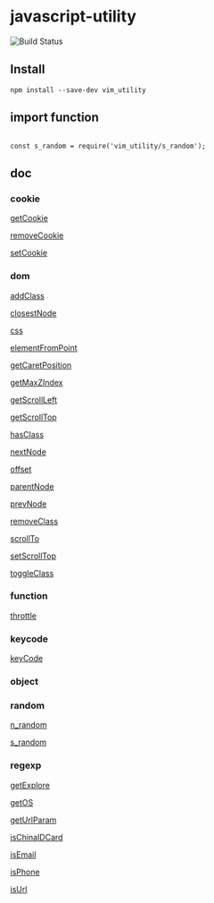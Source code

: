 # javascript-utility
![Build Status](https://travis-ci.org/VimMing/javascript-utility.svg?branch=master/)

## Install

```
npm install --save-dev vim_utility

```

## import function

```

const s_random = require('vim_utility/s_random');

```

## doc

### cookie
[getCookie](https://github.com/VimMing/javascript-utility/blob/master/getCookie.js)

[removeCookie](https://github.com/VimMing/javascript-utility/blob/master/removeCookie.js)

[setCookie](https://github.com/VimMing/javascript-utility/blob/master/Cookieset.js)

### dom

[addClass](https://github.com/VimMing/javascript-utility/blob/master/addClass.js)

[closestNode](https://github.com/VimMing/javascript-utility/blob/master/closestNode.js)

[css](https://github.com/VimMing/javascript-utility/blob/master/css.js)

[elementFromPoint](https://github.com/VimMing/javascript-utility/blob/master/elementFromPoint.js)

[getCaretPosition](https://github.com/VimMing/javascript-utility/blob/master/getCaretPosition.js)

[getMaxZIndex](https://github.com/VimMing/javascript-utility/blob/master/getMaxZIndex.js)

[getScrollLeft](https://github.com/VimMing/javascript-utility/blob/master/getScrollLeft.js)

[getScrollTop](https://github.com/VimMing/javascript-utility/blob/master/getScrollTop.js)

[hasClass](https://github.com/VimMing/javascript-utility/blob/master/hasClass.js)

[nextNode](https://github.com/VimMing/javascript-utility/blob/master/nextNode.js)

[offset](https://github.com/VimMing/javascript-utility/blob/master/offset.js)

[parentNode](https://github.com/VimMing/javascript-utility/blob/master/parentNode.js)

[prevNode](https://github.com/VimMing/javascript-utility/blob/master/prevNode.js)

[removeClass](https://github.com/VimMing/javascript-utility/blob/master/removeClass.js)

[scrollTo](https://github.com/VimMing/javascript-utility/blob/master/scrollTo.js)

[setScrollTop](https://github.com/VimMing/javascript-utility/blob/master/setScrollTop.js)

[toggleClass](https://github.com/VimMing/javascript-utility/blob/master/toggleClass.js)



### function

[throttle](https://github.com/VimMing/javascript-utility/blob/master/throttle.js)


### keycode

[keyCode](https://github.com/VimMing/javascript-utility/blob/master/keyCode.js)



### object





### random

[n_random](https://github.com/VimMing/javascript-utility/blob/master/n_random.js)

[s_random](https://github.com/VimMing/javascript-utility/blob/master/s_random.js)







### regexp







[getExplore](https://github.com/VimMing/javascript-utility/blob/master/getExplore.js)

[getOS](https://github.com/VimMing/javascript-utility/blob/master/getOS.js)

[getUrlParam](https://github.com/VimMing/javascript-utility/blob/master/getUrlParam.js)

[isChinaIDCard](https://github.com/VimMing/javascript-utility/blob/master/isChinaIDCard.js)

[isEmail](https://github.com/VimMing/javascript-utility/blob/master/isEmail.js)

[isPhone](https://github.com/VimMing/javascript-utility/blob/master/isPhone.js)

[isUrl](https://github.com/VimMing/javascript-utility/blob/master/isUrl.js)

[](https://github.com/VimMing/javascript-utility/blob/master/)

[](https://github.com/VimMing/javascript-utility/blob/master/)









[](https://github.com/VimMing/javascript-utility/blob/master/)
[](https://github.com/VimMing/javascript-utility/blob/master/)
[](https://github.com/VimMing/javascript-utility/blob/master/)
[](https://github.com/VimMing/javascript-utility/blob/master/)
[](https://github.com/VimMing/javascript-utility/blob/master/)

[](https://github.com/VimMing/javascript-utility/blob/master/)
[](https://github.com/VimMing/javascript-utility/blob/master/)

[](https://github.com/VimMing/javascript-utility/blob/master/)
[](https://github.com/VimMing/javascript-utility/blob/master/)





[](https://github.com/VimMing/javascript-utility/blob/master/)
[](https://github.com/VimMing/javascript-utility/blob/master/)
[](https://github.com/VimMing/javascript-utility/blob/master/)
[](https://github.com/VimMing/javascript-utility/blob/master/)
[](https://github.com/VimMing/javascript-utility/blob/master/)

[](https://github.com/VimMing/javascript-utility/blob/master/)
[](https://github.com/VimMing/javascript-utility/blob/master/)

[](https://github.com/VimMing/javascript-utility/blob/master/)
[](https://github.com/VimMing/javascript-utility/blob/master/)




